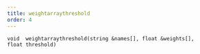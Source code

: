 ```yaml
---
title: weightarraythreshold
order: 4
---
```

`void  weightarraythreshold(string &names[], float &weights[], float threshold)`
